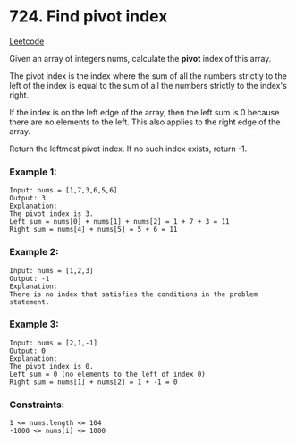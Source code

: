 # 724. Find pivot index
[Leetcode](https://leetcode.com/problems/find-pivot-index/description/)

Given an array of integers nums, calculate the **pivot** index of this array.

The pivot index is the index where the sum of all the numbers strictly to the left of the index is equal to the sum of all the numbers strictly to the index's right.

If the index is on the left edge of the array, then the left sum is 0 because there are no elements to the left. This also applies to the right edge of the array.

Return the leftmost pivot index. If no such index exists, return -1.

 

### Example 1:

``` 
Input: nums = [1,7,3,6,5,6]
Output: 3
Explanation:
The pivot index is 3.
Left sum = nums[0] + nums[1] + nums[2] = 1 + 7 + 3 = 11
Right sum = nums[4] + nums[5] = 5 + 6 = 11 
```

### Example 2:

``` 
Input: nums = [1,2,3]
Output: -1
Explanation:
There is no index that satisfies the conditions in the problem statement. 
```

### Example 3:

``` 
Input: nums = [2,1,-1]
Output: 0
Explanation:
The pivot index is 0.
Left sum = 0 (no elements to the left of index 0)
Right sum = nums[1] + nums[2] = 1 + -1 = 0 
```
 

### Constraints:

``` 
1 <= nums.length <= 104
-1000 <= nums[i] <= 1000 
```
